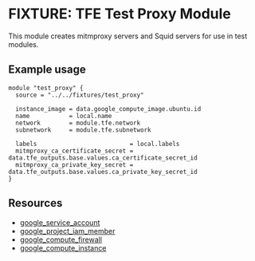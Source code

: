 # FIXTURE: TFE Test Proxy Module

This module creates mitmproxy servers and Squid servers for use in
test modules.

## Example usage

```hcl
module "test_proxy" {
  source = "../../fixtures/test_proxy"

  instance_image = data.google_compute_image.ubuntu.id
  name           = local.name
  network        = module.tfe.network
  subnetwork     = module.tfe.subnetwork

  labels                          = local.labels
  mitmproxy_ca_certificate_secret = data.tfe_outputs.base.values.ca_certificate_secret_id
  mitmproxy_ca_private_key_secret = data.tfe_outputs.base.values.ca_private_key_secret_id
}
```

## Resources

- [google_service_account](https://registry.terraform.io/providers/hashicorp/google/latest/docs/resources/service_account)
- [google_project_iam_member](https://registry.terraform.io/providers/hashicorp/google/latest/docs/resources/project_iam_member)
- [google_compute_firewall](https://registry.terraform.io/providers/hashicorp/google/latest/docs/resources/compute_firewall)
- [google_compute_instance](https://registry.terraform.io/providers/hashicorp/google/latest/docs/resources/compute_instance)
